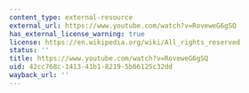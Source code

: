 ```yaml
---
content_type: external-resource
external_url: https://www.youtube.com/watch?v=RoveweG6gSQ
has_external_license_warning: true
license: https://en.wikipedia.org/wiki/All_rights_reserved
status: ''
title: https://www.youtube.com/watch?v=RoveweG6gSQ
uid: 42cc768c-1413-41b1-8219-5b66125c32dd
wayback_url: ''
---
```

